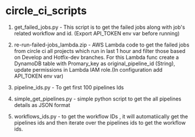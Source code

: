 # circle_ci_scripts


1. get_failed_jobs.py - This script is to get the failed jobs along with job's related workflow and id. (Export API_TOKEN env var before running)

2. re-run-failed-jobs_lambda.zip - AWS Lambda code to get the failed jobs from circle ci all projects which run in last 1 hour and filter those based on Develop and Hotfix-dev branches. For this Lambda func create a DynamoDB table with Promary_key as original_pipeline_id (String), update permissions in Lambda IAM role.(In configuration add API_TOKEN env var)

3. pipeline_ids.py  - To get first 100 pipelines Ids

4. simple_get_pipelines.py - simple python script to get the all pipelines details as JSON format

5. workflows_ids.py  -  to get the workflow IDs , it will automatiically get the pipelines ids and then iterate over the pipelines ids to get the workflow ids.
   
